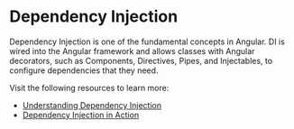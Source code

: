# Dependency Injection

Dependency Injection is one of the fundamental concepts in Angular. DI is wired into the Angular framework and allows classes with Angular decorators, such as Components, Directives, Pipes, and Injectables, to configure dependencies that they need.

Visit the following resources to learn more:

- [Understanding Dependency Injection](https://angular.io/guide/dependency-injection)
- [Dependency Injection in Action](https://angular.io/guide/dependency-injection-in-action)
